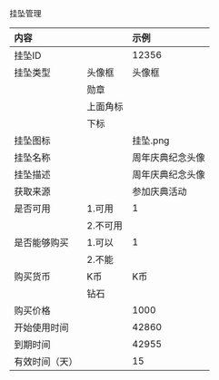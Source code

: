 挂坠管理

| 内容 |  | 示例 |
| :--- | :--- | :--- |
|挂坠ID||12356||挂坠类型|头像框|头像框|||勋章||||上面角标||||下标|||挂坠图标||挂坠.png||挂坠名称||周年庆典纪念头像||挂坠描述||周年庆典纪念头像||获取来源||参加庆典活动||是否可用|1.可用|1|||2.不可用|||是否能够购买|1.可以|1|||2.不能|||购买货币|K币|K币|||钻石|||购买价格||1000||开始使用时间||42860||到期时间||42955||有效时间（天）||15|

